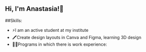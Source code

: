 ## Hi, I'm Anastasia!👋

##Skills:
- ⚡I am an active student at my institute
- 🖍️Сreate design layouts in Canva and Figma, learning 3D design
- 👨‍💻Programs in which there is work experience:
<img width="30px" scr="https://raw.githubusercontent.com/github/explore/80688e429a7d4ef2fca1e82350fe8e3517d3494d/topics/csharp/csharp.png">
<img width="30px" scr="https://raw.githubusercontent.com/github/explore/80688e429a7d4ef2fca1e82350fe8e3517d3494d/topics/html/html.png">
<img width="30px" scr="https://raw.githubusercontent.com/github/explore/80688e429a7d4ef2fca1e82350fe8e3517d3494d/topics/css/css.png">
<img width="30px" scr="https://raw.githubusercontent.com/github/explore/80688e429a7d4ef2fca1e82350fe8e3517d3494d/topics/javascript/javascript.png">
<img width="30px" scr="https://raw.githubusercontent.com/github/explore/ccc16358ac4530c6a69b1b80c7223cd2744dea83/topics/php/php.pnghttps://raw.githubusercontent.com/github/explore/ccc16358ac4530c6a69b1b80c7223cd2744dea83/topics/php/php.png">
